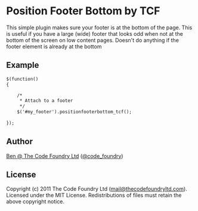# Position Footer Bottom by TCF

This simple plugin makes sure your footer is at the bottom of the page. This is useful if you have a large (wide) footer that looks odd when not at the bottom of the screen on low content pages. Doesn't do anything if the footer element is already at the bottom

## Example

```html
$(function()
{

	/*
	 * Attach to a footer
	 */
	$('#my_footer').positionfooterbottom_tcf();
	
});
```

## Author

[Ben @ The Code Foundry Ltd](http://www.facebook.com/pages/The-Code-Foundry/200015583346953) ([@code_foundry](http://twitter.com/code_foundry))


## License

Copyright (c) 2011 The Code Foundry Ltd (mail@thecodefoundryltd.com). Licensed under the MIT License. Redistributions of files must retain the above copyright notice.